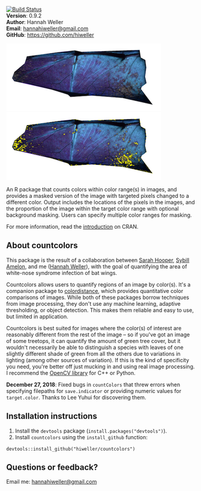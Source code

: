 [![Build Status](https://travis-ci.org/hiweller/countcolors.svg?branch=master)](https://travis-ci.org/hiweller/countcolors)  
**Version**: 0.9.2  
**Author**: Hannah Weller  
**Email**: hannahiweller@gmail.com  
**GitHub**: https://github.com/hiweller  

![masked_bat](./inst/extdata/white_bg.png)  
![masked_bat](./inst/extdata/white_bg_masked.png)

An R package that counts colors within color range(s) in images, and
    provides a masked version of the image with targeted pixels
    changed to a different color. Output includes the locations
    of the pixels in the images, and the proportion of the image
    within the target color range with optional background masking.
    Users can specify multiple color ranges for masking.

For more information, read the [introduction](https://cran.r-project.org/package=countcolors/vignettes/Introduction.html) on CRAN.

## About countcolors

This package is the result of a collaboration between  [Sarah
Hooper](https://scholar.google.com/citations?user=gaUr5yEAAAAJ&hl=en),
[Sybill Amelon](https://www.nrs.fs.fed.us/people/Amelon), and me
([Hannah
Weller](https://scholar.google.com/citations?user=rjI5wpEAAAAJ&hl=en)),
with the goal of quantifying the area of white-nose syndrome infection
of bat wings.

Countcolors allows users to quantify regions of an image by color(s).
It's a companion package to
[colordistance](https://CRAN.R-project.org/package=colordistance), which
provides quantitative color comparisons of images. While both of these
packages borrow techniques from image processing, they don't use any
machine learning, adaptive thresholding, or object detection. This makes
them reliable and easy to use, but limited in application.

Countcolors is best suited for images where the color(s) of interest are
reasonably different from the rest of the image – so if you've got an
image of some treetops, it can quantify the amount of green tree cover,
but it wouldn't necessarily be able to distinguish a species with leaves
of one slightly different shade of green from all the others due to
variations in lighting (among other sources of variation). If this is
the kind of specificity you need, you're better off just mucking in
and using real image processing. I recommend the [OpenCV
library](https://opencv.org/) for C++ or Python.

**December 27, 2018**: Fixed bugs in `countColors` that threw errors when
specifying filepaths for `save.indicator` or providing numeric values for
`target.color`. Thanks to Lee Yuhui for discovering them.

## Installation instructions

1. Install the `devtools` package (`install.packages("devtools")`).
2. Install `countcolors` using the `install_github` function:
```{r}
devtools::install_github("hiweller/countcolors")
```

## Questions or feedback?

Email me: <hannahiweller@gmail.com>
